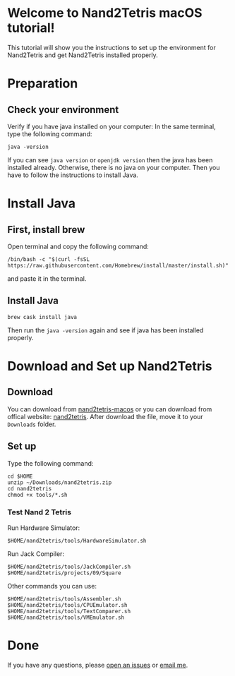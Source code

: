 # Welcome to Nand2Tetris macOS tutorial!

This tutorial will show you the instructions to set up the environment for Nand2Tetris and get Nand2Tetris installed properly.

# Preparation 

## Check your environment
Verify if you have java installed on your computer:
In the same terminal, type the following command:
```
java -version
```
If you can see `java version` or `openjdk version` then the java has been installed already. Otherwise, there is no java on your computer. Then you have to follow the instructions to install Java.

# Install Java 
## First, install brew
Open terminal and copy the following command:
```
/bin/bash -c "$(curl -fsSL https://raw.githubusercontent.com/Homebrew/install/master/install.sh)"
```
and paste it in the terminal.
## Install Java 
```
brew cask install java
```
Then run the `java -version` again and see if java has been installed properly.
# Download and Set up Nand2Tetris
## Download
You can download from [nand2tetris-macos](https://raw.githubusercontent.com/wxw-matt/nand2tetris-macos/master/nand2tetris.zip) or you can download from offical website: [nand2tetris](https://www.nand2tetris.org). After download the file, move it to your `Downloads` folder.
## Set up 
Type the following command: 
```
cd $HOME
unzip ~/Downloads/nand2tetris.zip
cd nand2tetris
chmod +x tools/*.sh
```
### Test Nand 2 Tetris
Run Hardware Simulator:
```
$HOME/nand2tetris/tools/HardwareSimulator.sh
```

Run Jack Compiler:
```
$HOME/nand2tetris/tools/JackCompiler.sh $HOME/nand2tetris/projects/09/Square
```
Other commands you can use:
```
$HOME/nand2tetris/tools/Assembler.sh
$HOME/nand2tetris/tools/CPUEmulator.sh
$HOME/nand2tetris/tools/TextComparer.sh
$HOME/nand2tetris/tools/VMEmulator.sh
```

# Done
If you have any questions, please [open an issues](https://github.com/wxw-matt/nand2tetris-macos/issues) or [email me](mailto:matt.wxw.adelaide@gmail.com).
